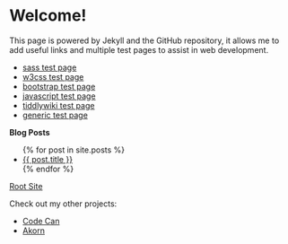 # Welcome!

This page is powered by Jekyll and the GitHub repository, it allows me to add useful links and multiple test pages to assist in web development.
* [sass test page](http://github.hogwash.ga/index/html/sass)
* [w3css test page](http://github.hogwash.ga/index/html/w3css)
* [bootstrap test page](http://github.hogwash.ga/index/html/bootstrap)
* [javascript test page](http://github.hogwash.ga/index/html/javascript)
* [tiddlywiki test page](http://github.hogwash.ga/index/html/tiddlywiki)
* [generic test page](http://github.hogwash.ga/index/html/test)


**Blog Posts**
<ul>
  {% for post in site.posts %}
    <li>
      <a href="{{ post.url }}">{{ post.title }}</a>
    </li>
  {% endfor %}
</ul>

[Root Site](http://hogwash.ga/)

Check out my other projects:
* [Code Can](http://github.hogwash.ga/code-can)
* [Akorn](http://github.hogwash.ga/akorn)
